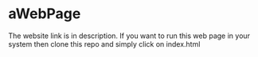 # aWebPage
The website link is in description.
If you want to run this web page in your system then clone this repo and simply click on index.html 
